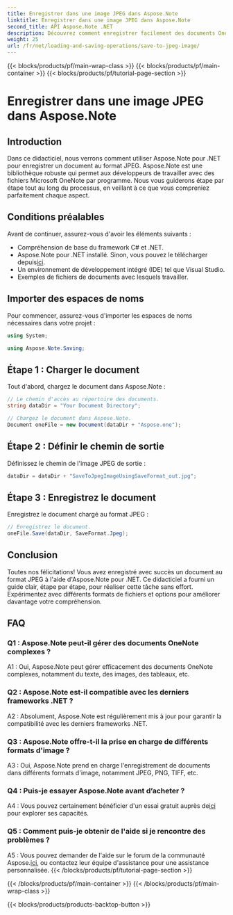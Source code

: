 ```yaml
---
title: Enregistrer dans une image JPEG dans Aspose.Note
linktitle: Enregistrer dans une image JPEG dans Aspose.Note
second_title: API Aspose.Note .NET
description: Découvrez comment enregistrer facilement des documents OneNote sous forme d'images JPEG à l'aide d'Aspose.Note pour .NET. Guide étape par étape inclus.
weight: 25
url: /fr/net/loading-and-saving-operations/save-to-jpeg-image/
---
```


{{< blocks/products/pf/main-wrap-class >}}
{{< blocks/products/pf/main-container >}}
{{< blocks/products/pf/tutorial-page-section >}}

# Enregistrer dans une image JPEG dans Aspose.Note

## Introduction

Dans ce didacticiel, nous verrons comment utiliser Aspose.Note pour .NET pour enregistrer un document au format JPEG. Aspose.Note est une bibliothèque robuste qui permet aux développeurs de travailler avec des fichiers Microsoft OneNote par programme. Nous vous guiderons étape par étape tout au long du processus, en veillant à ce que vous compreniez parfaitement chaque aspect.

## Conditions préalables

Avant de continuer, assurez-vous d'avoir les éléments suivants :
- Compréhension de base du framework C# et .NET.
- Aspose.Note pour .NET installé. Sinon, vous pouvez le télécharger depuis[ici](https://releases.aspose.com/note/net/).
- Un environnement de développement intégré (IDE) tel que Visual Studio.
- Exemples de fichiers de documents avec lesquels travailler.

## Importer des espaces de noms

Pour commencer, assurez-vous d'importer les espaces de noms nécessaires dans votre projet :

```csharp
using System;

using Aspose.Note.Saving;
```

## Étape 1 : Charger le document

Tout d'abord, chargez le document dans Aspose.Note :

```csharp
// Le chemin d'accès au répertoire des documents.
string dataDir = "Your Document Directory";

// Chargez le document dans Aspose.Note.
Document oneFile = new Document(dataDir + "Aspose.one");
```

## Étape 2 : Définir le chemin de sortie

Définissez le chemin de l'image JPEG de sortie :

```csharp
dataDir = dataDir + "SaveToJpegImageUsingSaveFormat_out.jpg";
```

## Étape 3 : Enregistrez le document

Enregistrez le document chargé au format JPEG :

```csharp
// Enregistrez le document.
oneFile.Save(dataDir, SaveFormat.Jpeg);
```

## Conclusion

Toutes nos félicitations! Vous avez enregistré avec succès un document au format JPEG à l'aide d'Aspose.Note pour .NET. Ce didacticiel a fourni un guide clair, étape par étape, pour réaliser cette tâche sans effort. Expérimentez avec différents formats de fichiers et options pour améliorer davantage votre compréhension.

## FAQ

### Q1 : Aspose.Note peut-il gérer des documents OneNote complexes ?

A1 : Oui, Aspose.Note peut gérer efficacement des documents OneNote complexes, notamment du texte, des images, des tableaux, etc.

### Q2 : Aspose.Note est-il compatible avec les derniers frameworks .NET ?

A2 : Absolument, Aspose.Note est régulièrement mis à jour pour garantir la compatibilité avec les derniers frameworks .NET.

### Q3 : Aspose.Note offre-t-il la prise en charge de différents formats d'image ?

A3 : Oui, Aspose.Note prend en charge l'enregistrement de documents dans différents formats d'image, notamment JPEG, PNG, TIFF, etc.

### Q4 : Puis-je essayer Aspose.Note avant d’acheter ?

 A4 : Vous pouvez certainement bénéficier d'un essai gratuit auprès de[ici](https://releases.aspose.com/) pour explorer ses capacités.

### Q5 : Comment puis-je obtenir de l'aide si je rencontre des problèmes ?

 A5 : Vous pouvez demander de l'aide sur le forum de la communauté Aspose.[ici](https://forum.aspose.com/c/note/28), ou contactez leur équipe d'assistance pour une assistance personnalisée.
{{< /blocks/products/pf/tutorial-page-section >}}

{{< /blocks/products/pf/main-container >}}
{{< /blocks/products/pf/main-wrap-class >}}

{{< blocks/products/products-backtop-button >}}
